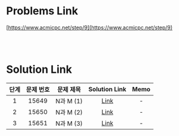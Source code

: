 # Problems Link

[https://www.acmicpc.net/step/9](https://www.acmicpc.net/step/9)

<br><br>

# Solution Link

| 단계 | 문제 번호 | 문제 제목 |           Solution Link            | Memo |
| :--: | :-------: | :-------: | :--------------------------------: | :--: |
|  1   |   15649   | N과 M (1) | [Link](../Solutions/15649_N과_M_1) |  -   |
|  2   |   15650   | N과 M (2) | [Link](../Solutions/15650_N과_M_2) |  -   |
|  3   |   15651   | N과 M (3) | [Link](../Solutions/15651_N과_M_3) |  -   |
